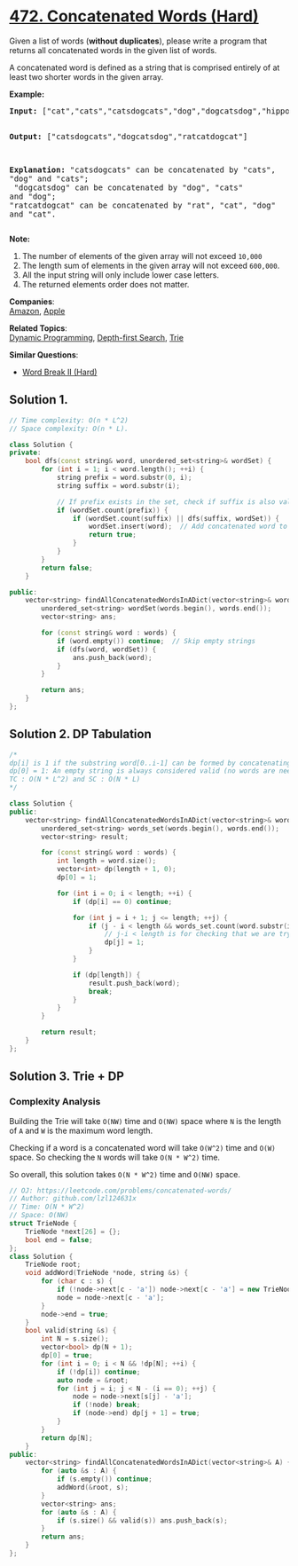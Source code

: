 # [472. Concatenated Words (Hard)](https://leetcode.com/problems/concatenated-words/)

Given a list of words (<b>without duplicates</b>), please write a program that returns all concatenated words in the given list of words.
<p>A concatenated word is defined as a string that is comprised entirely of at least two shorter words in the given array.</p>

<p><b>Example:</b><br>
</p><pre><b>Input:</b> ["cat","cats","catsdogcats","dog","dogcatsdog","hippopotamuses","rat","ratcatdogcat"]

<b>Output:</b> ["catsdogcats","dogcatsdog","ratcatdogcat"]

<b>Explanation:</b> "catsdogcats" can be concatenated by "cats", "dog" and "cats"; <br> "dogcatsdog" can be concatenated by "dog", "cats" and "dog"; <br>"ratcatdogcat" can be concatenated by "rat", "cat", "dog" and "cat".
</pre>
<p></p>

<p><b>Note:</b><br>
</p><ol>
<li>The number of elements of the given array will not exceed <code>10,000 </code>
</li><li>The length sum of elements in the given array will not exceed <code>600,000</code>. </li>
<li>All the input string will only include lower case letters.</li>
<li>The returned elements order does not matter. </li>
</ol>
<p></p>

**Companies**:  
[Amazon](https://leetcode.com/company/amazon), [Apple](https://leetcode.com/company/apple)

**Related Topics**:  
[Dynamic Programming](https://leetcode.com/tag/dynamic-programming/), [Depth-first Search](https://leetcode.com/tag/depth-first-search/), [Trie](https://leetcode.com/tag/trie/)

**Similar Questions**:
* [Word Break II (Hard)](https://leetcode.com/problems/word-break-ii/)

## Solution 1. 

```cpp
// Time complexity: O(n * L^2)
// Space complexity: O(n * L).

class Solution {
private:
    bool dfs(const string& word, unordered_set<string>& wordSet) {
        for (int i = 1; i < word.length(); ++i) {
            string prefix = word.substr(0, i);
            string suffix = word.substr(i);

            // If prefix exists in the set, check if suffix is also valid
            if (wordSet.count(prefix)) {
                if (wordSet.count(suffix) || dfs(suffix, wordSet)) {
                    wordSet.insert(word);  // Add concatenated word to the set for quick lookup
                    return true;
                }
            }
        }
        return false;
    }

public:
    vector<string> findAllConcatenatedWordsInADict(vector<string>& words) {
        unordered_set<string> wordSet(words.begin(), words.end());
        vector<string> ans;

        for (const string& word : words) {
            if (word.empty()) continue;  // Skip empty strings
            if (dfs(word, wordSet)) {
                ans.push_back(word);
            }
        }

        return ans;
    }
};
```

## Solution 2. DP Tabulation

```cpp
/*
dp[i] is 1 if the substring word[0..i-1] can be formed by concatenating words from the set.
dp[0] = 1: An empty string is always considered valid (no words are needed to form it).
TC : O(N * L^2) and SC : O(N * L)
*/

class Solution {
public:
    vector<string> findAllConcatenatedWordsInADict(vector<string>& words) {
        unordered_set<string> words_set(words.begin(), words.end());
        vector<string> result;

        for (const string& word : words) {
            int length = word.size();
            vector<int> dp(length + 1, 0);
            dp[0] = 1;

            for (int i = 0; i < length; ++i) {
                if (dp[i] == 0) continue;

                for (int j = i + 1; j <= length; ++j) {
                    if (j - i < length && words_set.count(word.substr(i, j - i))) {     // (i+1, j) => j-i is the size
                        // j-i < length is for checking that we are trying for the entire word. i.e, it should be a combination of 2 words
                        dp[j] = 1;
                    }
                }

                if (dp[length]) {
                    result.push_back(word);
                    break;
                }
            }
        }

        return result;
    }
};
```


## Solution 3. Trie + DP

### Complexity Analysis

Building the Trie will take `O(NW)` time and `O(NW)` space where `N` is the length of `A` and `W` is the maximum word length.

Checking if a word is a concatenated word will take `O(W^2)` time and `O(W)` space. So checking the `N` words will take `O(N * W^2)` time.

So overall, this solution takes `O(N * W^2)` time and `O(NW)` space.

```cpp
// OJ: https://leetcode.com/problems/concatenated-words/
// Author: github.com/lzl124631x
// Time: O(N * W^2)
// Space: O(NW)
struct TrieNode {
    TrieNode *next[26] = {};
    bool end = false;
};
class Solution {
    TrieNode root;
    void addWord(TrieNode *node, string &s) {
        for (char c : s) {
            if (!node->next[c - 'a']) node->next[c - 'a'] = new TrieNode();
            node = node->next[c - 'a'];
        }
        node->end = true;
    }
    bool valid(string &s) {
        int N = s.size();
        vector<bool> dp(N + 1);
        dp[0] = true;
        for (int i = 0; i < N && !dp[N]; ++i) {
            if (!dp[i]) continue;
            auto node = &root;
            for (int j = i; j < N - (i == 0); ++j) {
                node = node->next[s[j] - 'a'];
                if (!node) break;
                if (node->end) dp[j + 1] = true;
            }
        }
        return dp[N];
    }
public:
    vector<string> findAllConcatenatedWordsInADict(vector<string>& A) {
        for (auto &s : A) {
            if (s.empty()) continue;
            addWord(&root, s);
        }
        vector<string> ans;
        for (auto &s : A) {
            if (s.size() && valid(s)) ans.push_back(s);
        }
        return ans;
    }
};
```
